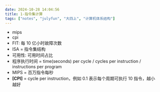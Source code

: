 ```yaml
---
date: 2024-10-28 14:04:56
title: 1-指令集计算
tags: ["notes", "julyfun", "大四上", "计算机体系结构"]
---
```

- mips
- cpi
- FIT: 每 10 亿小时故障次数
- ISA = 指令集结构
- 可用性: 可用时间占比
- 程序执行时间 = time(seconds) per cycle / cycles per instruction / instructions per program
- MIPS = 百万指令每秒
- **[CPI]** = cycle per instruction，例如 0.1 表示每个周期可执行 10 指令，越小越好
